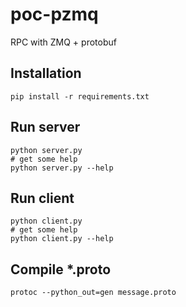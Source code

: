 poc-pzmq
========

RPC with ZMQ + protobuf


Installation
------------

    pip install -r requirements.txt


Run server
----------

    python server.py
    # get some help
    python server.py --help


Run client
----------

    python client.py
    # get some help
    python client.py --help


Compile *.proto
---------------

    protoc --python_out=gen message.proto

